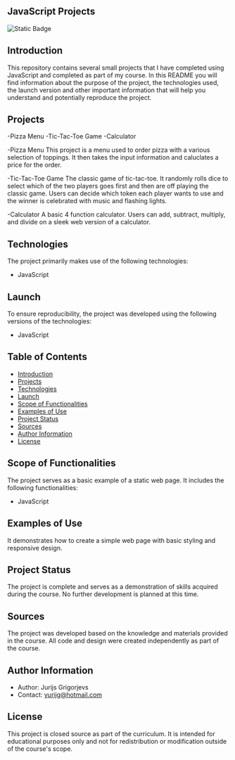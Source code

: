 ## **JavaScript Projects**
![Static Badge](https://img.shields.io/badge/JavaScript-yellow)

## **Introduction**
This repository contains several small projects that I have completed using JavaScript and completed as part of my course. In this README you will find information about the purpose of the project, the technologies used, the launch version and other important information that will help you understand and potentially reproduce the project.

## **Projects**
-Pizza Menu
-Tic-Tac-Toe Game
-Calculator

-Pizza Menu
This project is a menu used to order pizza with a various selection of toppings. It then takes the input information and caluclates a price for the order.

-Tic-Tac-Toe Game
The classic game of tic-tac-toe. It randomly rolls dice to select which of the two players goes first and then are off playing the classic game. Users can decide which token each player wants to use and the winner is celebrated with music and flashing lights.

-Calculator
A basic 4 function calculator. Users can add, subtract, multiply, and divide on a sleek web version of a calculator.

## **Technologies**
The project primarily makes use of the following technologies:
- JavaScript

## **Launch**
To ensure reproducibility, the project was developed using the following versions of the technologies:
- JavaScript

## **Table of Contents**
- [Introduction](#introduction)
- [Projects](#projects)
- [Technologies](#technologies)
- [Launch](#launch)
- [Scope of Functionalities](#scope-of-functionalities)
- [Examples of Use](#examples-of-use)
- [Project Status](#project-status)
- [Sources](#sources)
- [Author Information](#author-information)
- [License](#license)

## **Scope of Functionalities**
The project serves as a basic example of a static web page. It includes the following functionalities:
- JavaScript

## **Examples of Use**
It demonstrates how to create a simple web page with basic styling and responsive design.

## **Project Status**
The project is complete and serves as a demonstration of skills acquired during the course. No further development is planned at this time.

## **Sources**
The project was developed based on the knowledge and materials provided in the course. All code and design were created independently as part of the course.

## **Author Information**
- Author: Jurijs Grigorjevs
- Contact: yurijg@hotmail.com

## **License**
This project is closed source as part of the curriculum. It is intended for educational purposes only and not for redistribution or modification outside of the course's scope.

